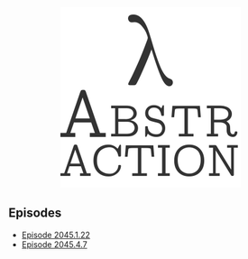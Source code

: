 <p align="center"><a href="index.md"><img id="logo" 
src="abstr-logo.png" 
width="320px" 
height="320
px" /></a></p>

## Episodes

* [Episode 2045.1.22](ep2045.1.22.md)
* [Episode 2045.4.7](ep2045.4.7.md)
